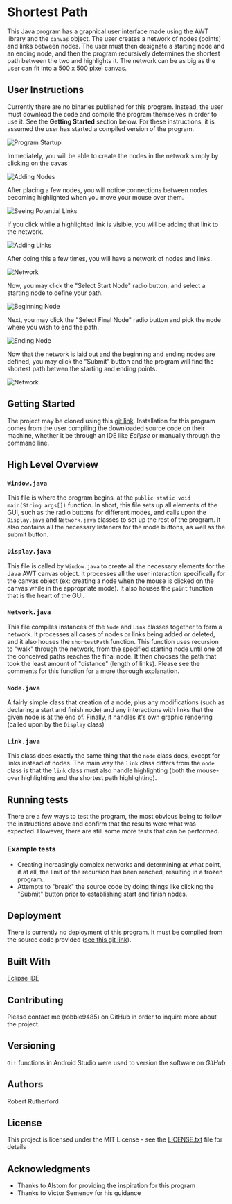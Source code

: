 # Shortest Path

This Java program has a graphical user interface made using the AWT library and the `canvas` object.  The user creates a network of nodes (points) and links between nodes.  The user must then designate a starting node and an ending node, and then the program recursively determines the shortest path between the two and highlights it.  The network can be as big as the user can fit into a 500 x 500 pixel canvas.

## User Instructions

Currently there are no binaries published for this program.  Instead, the user must download the code and compile the program themselves in order to use it.  See the **Getting Started** section below.  For these instructions, it is assumed the user has started a compiled version of the program.

![Program Startup](screenshots/screen_shot_startup.gif)

Immediately, you will be able to create the nodes in the network simply by clicking on the cavas

![Adding Nodes](screenshots/screen_shot_nodes.gif)

After placing a few nodes, you will notice connections between nodes becoming highlighted when you move your mouse over them.

![Seeing Potential Links](screenshots/screen_shot_potential_link.gif)

If you click while a highlighted link is visible, you will be adding that link to the network.

![Adding Links](screenshots/screen_shot_link.gif)

After doing this a few times, you will have a network of nodes and links.

![Network](screenshots/screen_shot_network.gif)

Now, you may click the "Select Start Node" radio button, and select a starting node to define your path.

![Beginning Node](screenshots/screen_shot_path_beginning.gif)

Next, you may click the "Select Final Node" radio button and pick the node where you wish to end the path.

![Ending Node](screenshots/screen_shot_path_ending.gif)

Now that the network is laid out and the beginning and ending nodes are defined, you may click the "Submit" button and the program will find the shortest path betwen the starting and ending points.

![Network](screenshots/screen_shot_shortest_path.gif)

## Getting Started

The project may be cloned using this [git link](https://github.com/robbie9485/Shortest-Path.git).  Installation for this program comes from the user compiling the downloaded source code on their machine, whether it be through an IDE like *Eclipse* or manually through the command line.

## High Level Overview

### `Window.java`

This file is where the program begins, at the `public static void main(String args[])` function.  In short, this file sets up all elements of the GUI, such as the radio buttons for different modes, and calls upon the `Display.java` and `Network.java` classes to set up the rest of the program.  It also contains all the necessary listeners for the mode buttons, as well as the submit button.

### `Display.java`

This file is called by `Window.java` to create all the necessary elements for the Java AWT canvas object.  It processes all the user interaction specifically for the canvas object (ex: creating a node when the mouse is clicked on the canvas while in the appropriate mode).  It also houses the `paint` function that is the heart of the GUI.

### `Network.java`

This file compiles instances of the `Node` and `Link` classes together to form a network.  It processes all cases of nodes or links being added or deleted, and it also houses the `shortestPath` function.  This function uses recursion to "walk" through the network, from the specified starting node until one of the conceived paths reaches the final node.  It then chooses the path that took the least amount of "distance" (length of links).  Please see the comments for this function for a more thorough explanation.

### `Node.java`

A fairly simple class that creation of a node, plus any modifications (such as declaring a start and finish node) and any interactions with links that the given node is at the end of.  Finally, it handles it's own graphic rendering (called upon by the `Display` class)

### `Link.java`

This class does exactly the same thing that the `node` class does, except for links instead of nodes.  The main way the `link` class differs from the `node` class is that the `link` class must also handle highlighting (both the mouse-over highlighting and the shortest path highlighting).

## Running tests

There are a few ways to test the program, the most obvious being to follow the instructions above and confirm that the results were what was expected.  However, there are still some more tests that can be performed.

### Example tests

* Creating increasingly complex networks and determining at what point, if at all, the limit of the recursion has been reached, resulting in a frozen program.
* Attempts to "break" the source code by doing things like clicking the "Submit" button prior to establishing start and finish nodes.

## Deployment

There is currently no deployment of this program.  It must be compiled from the source code provided ([see this git link](https://github.com/robbie9485/Shortest-Path.git)).

## Built With

[Eclipse IDE](https://www.eclipse.org/eclipseide/)

## Contributing

Please contact me (robbie9485) on GitHub in order to inquire more about the project.

## Versioning

`Git` functions in Android Studio were used to version the software on *GitHub*

## Authors

Robert Rutherford

## License

This project is licensed under the MIT License - see the [LICENSE.txt](LICENSE.txt) file for details

## Acknowledgments

* Thanks to Alstom for providing the inspiration for this program
* Thanks to Victor Semenov for his guidance
